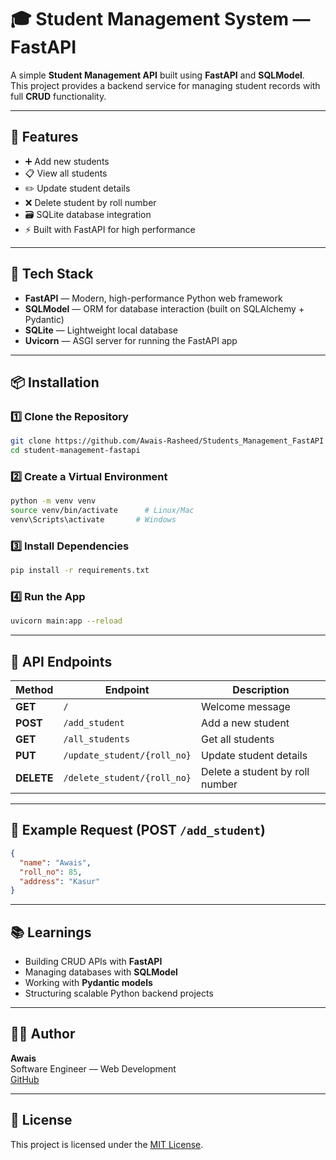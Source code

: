 # 🎓 Student Management System — FastAPI

A simple **Student Management API** built using **FastAPI** and **SQLModel**.  
This project provides a backend service for managing student records with full **CRUD** functionality.

---

## 🚀 Features
- ➕ Add new students  
- 📋 View all students  
- ✏️ Update student details  
- ❌ Delete student by roll number  
- 🗃️ SQLite database integration  
- ⚡ Built with FastAPI for high performance  

---

## 🧰 Tech Stack
- **FastAPI** — Modern, high-performance Python web framework  
- **SQLModel** — ORM for database interaction (built on SQLAlchemy + Pydantic)  
- **SQLite** — Lightweight local database  
- **Uvicorn** — ASGI server for running the FastAPI app  

---

## 📦 Installation

### 1️⃣ Clone the Repository
```bash
git clone https://github.com/Awais-Rasheed/Students_Management_FastAPI
cd student-management-fastapi
```

### 2️⃣ Create a Virtual Environment
```bash
python -m venv venv
source venv/bin/activate      # Linux/Mac
venv\Scripts\activate       # Windows
```

### 3️⃣ Install Dependencies
```bash
pip install -r requirements.txt
```

### 4️⃣ Run the App
```bash
uvicorn main:app --reload
```

---

## 🧪 API Endpoints

| Method | Endpoint | Description |
|--------|-----------|-------------|
| **GET** | `/` | Welcome message |
| **POST** | `/add_student` | Add a new student |
| **GET** | `/all_students` | Get all students |
| **PUT** | `/update_student/{roll_no}` | Update student details |
| **DELETE** | `/delete_student/{roll_no}` | Delete a student by roll number |

---

## 🧾 Example Request (POST `/add_student`)
```json
{
  "name": "Awais",
  "roll_no": 85,
  "address": "Kasur"
}
```

---

## 📚 Learnings
- Building CRUD APIs with **FastAPI**
- Managing databases with **SQLModel**
- Working with **Pydantic models**
- Structuring scalable Python backend projects

---

## 🧑‍💻 Author
**Awais**  
Software Engineer — Web Development  
[GitHub](https://github.com/Awais-Rasheed)

---

## 🪪 License
This project is licensed under the [MIT License](LICENSE).